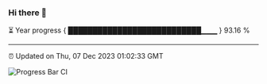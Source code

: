### Hi there 👋

⏳ Year progress { ███████████████████████████▁▁▁ } 93.16 %

---

⏰ Updated on Thu, 07 Dec 2023 01:02:33 GMT

![Progress Bar CI](https://github.com/liununu/liununu/workflows/Progress%20Bar%20CI/badge.svg)
